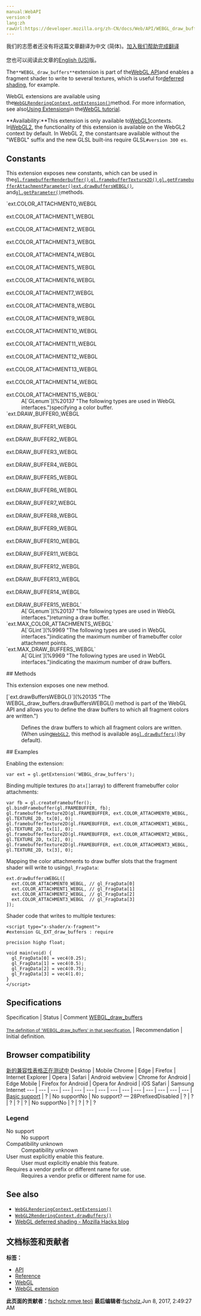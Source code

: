 ```yaml
---
manual:WebAPI
version:0
lang:zh
rawUrl:https://developer.mozilla.org/zh-CN/docs/Web/API/WEBGL_draw_buffers
---
```




<bdi>我们的志愿者还没有将这篇文章翻译为<bdi>中文 (简体)</bdi>。[加入我们帮助完成翻译](%20126 "")<br></br>您也可以阅读此文章的[English (US)](%20128 "")版。</bdi>






The`**WEBGL_draw_buffers**`extension is part of the[WebGL API](%9901 "")and enables a fragment shader to write to several textures, which is useful for[deferred shading](%20129 ""), for example.



WebGL extensions are available using the[`WebGLRenderingContext.getExtension()`](%9902 "The WebGLRenderingContext.getExtension() method enables a WebGL extension.")method. For more information, see also[Using Extensions](%9903 "")in the[WebGL tutorial](%9904 "").



**Availability:**This extension is only available to[WebGL1](%9905 "This example demonstrates how to detect a WebGL rendering context and reports the result to the user.")contexts. In[WebGL2](%9906 "The WebGL2RenderingContext interface provides the OpenGL ES 3.0 rendering context for the drawing surface of an HTML <canvas> element."), the functionality of this extension is available on the WebGL2 context by default. In WebGL 2, the constant`s`are available without the &quot;WEBGL&quot; suffix and the new GLSL built-ins require GLSL`#version 300 es`.



## Constants<a name="Constants"></a>


This extension exposes new constants, which can be used in the[`gl.framebufferRenderbuffer()`](%20134 "The WebGLRenderingContext.framebufferRenderbuffer() method of the WebGL API attaches a WebGLRenderbuffer object to a WebGLFramebuffer object."),[`gl.framebufferTexture2D()`](%20099 "The WebGLRenderingContext.framebufferTexture2D() method of the WebGL API attaches a texture to a WebGLFramebuffer."),[`gl.getFramebufferAttachmentParameter()`](%10061 "The WebGLRenderingContext.getFramebufferAttachmentParameter() method of the WebGL API returns information about a framebuffer's attachment.")[`ext.drawBuffersWEBGL()`](%20135 "The WEBGL_draw_buffers.drawBuffersWEBGL() method is part of the WebGL API and allows you to define the draw buffers to which all fragment colors are written."), and[`gl.getParameter()`](%10125 "The WebGLRenderingContext.getParameter() method of the WebGL API returns a value for the passed parameter name.")methods.

<dl><dt id=''>`ext.COLOR_ATTACHMENT0_WEBGL<br></br>ext.COLOR_ATTACHMENT1_WEBGL<br></br>ext.COLOR_ATTACHMENT2_WEBGL<br></br>ext.COLOR_ATTACHMENT3_WEBGL<br></br>ext.COLOR_ATTACHMENT4_WEBGL<br></br>ext.COLOR_ATTACHMENT5_WEBGL<br></br>ext.COLOR_ATTACHMENT6_WEBGL<br></br>ext.COLOR_ATTACHMENT7_WEBGL<br></br>ext.COLOR_ATTACHMENT8_WEBGL<br></br>ext.COLOR_ATTACHMENT9_WEBGL<br></br>ext.COLOR_ATTACHMENT10_WEBGL<br></br>ext.COLOR_ATTACHMENT11_WEBGL<br></br>ext.COLOR_ATTACHMENT12_WEBGL<br></br>ext.COLOR_ATTACHMENT13_WEBGL<br></br>ext.COLOR_ATTACHMENT14_WEBGL<br></br>ext.COLOR_ATTACHMENT15_WEBGL`</dt><dd>A[`GLenum`](%20137 "The following types are used in WebGL interfaces.")specifying a color buffer.</dd><dt id=''>`ext.DRAW_BUFFER0_WEBGL<br></br>ext.DRAW_BUFFER1_WEBGL<br></br>ext.DRAW_BUFFER2_WEBGL<br></br>ext.DRAW_BUFFER3_WEBGL<br></br>ext.DRAW_BUFFER4_WEBGL<br></br>ext.DRAW_BUFFER5_WEBGL<br></br>ext.DRAW_BUFFER6_WEBGL<br></br>ext.DRAW_BUFFER7_WEBGL<br></br>ext.DRAW_BUFFER8_WEBGL<br></br>ext.DRAW_BUFFER9_WEBGL<br></br>ext.DRAW_BUFFER10_WEBGL<br></br>ext.DRAW_BUFFER11_WEBGL<br></br>ext.DRAW_BUFFER12_WEBGL<br></br>ext.DRAW_BUFFER13_WEBGL<br></br>ext.DRAW_BUFFER14_WEBGL<br></br>ext.DRAW_BUFFER15_WEBGL`</dt><dd>A[`GLenum`](%20137 "The following types are used in WebGL interfaces.")returning a draw buffer.</dd><dt id=''>`ext.MAX_COLOR_ATTACHMENTS_WEBGL`</dt><dd>A[`GLint`](%9969 "The following types are used in WebGL interfaces.")indicating the maximum number of framebuffer color attachment points.</dd><dt id=''>`ext.MAX_DRAW_BUFFERS_WEBGL`</dt><dd>A[`GLint`](%9969 "The following types are used in WebGL interfaces.")indicating the maximum number of draw buffers.</dd></dl>
## Methods<a name="Methods"></a>


This extension exposes one new method.

<dl><dt id=''>[`ext.drawBuffersWEBGL()`](%20135 "The WEBGL_draw_buffers.drawBuffersWEBGL() method is part of the WebGL API and allows you to define the draw buffers to which all fragment colors are written.")</dt><dd>

Defines the draw buffers to which all fragment colors are written. (When using[`WebGL2`](%9906 "The WebGL2RenderingContext interface provides the OpenGL ES 3.0 rendering context for the drawing surface of an HTML <canvas> element."), this method is available as[`gl.drawBuffers()`](%20140 "The WebGL2RenderingContext.drawBuffers() method of the WebGL 2 API defines draw buffers to which fragment colors are written into. The draw buffer settings are part of the state of the currently bound framebuffer or the drawingbuffer if no framebuffer is bound.")by default).

</dd></dl>
## Examples<a name="Examples"></a>


Enabling the extension:


```
var ext = gl.getExtension('WEBGL_draw_buffers');
```


Binding multiple textures (to a`tx[]`array) to different framebuffer color attachments:


```
var fb = gl.createFramebuffer();
gl.bindFramebuffer(gl.FRAMEBUFFER, fb);
gl.framebufferTexture2D(gl.FRAMEBUFFER, ext.COLOR_ATTACHMENT0_WEBGL, gl.TEXTURE_2D, tx[0], 0);
gl.framebufferTexture2D(gl.FRAMEBUFFER, ext.COLOR_ATTACHMENT1_WEBGL, gl.TEXTURE_2D, tx[1], 0);
gl.framebufferTexture2D(gl.FRAMEBUFFER, ext.COLOR_ATTACHMENT2_WEBGL, gl.TEXTURE_2D, tx[2], 0);
gl.framebufferTexture2D(gl.FRAMEBUFFER, ext.COLOR_ATTACHMENT3_WEBGL, gl.TEXTURE_2D, tx[3], 0);
```


Mapping the color attachments to draw buffer slots that the fragment shader will write to using`gl_FragData`:


```
ext.drawBuffersWEBGL([
  ext.COLOR_ATTACHMENT0_WEBGL, // gl_FragData[0]
  ext.COLOR_ATTACHMENT1_WEBGL, // gl_FragData[1]
  ext.COLOR_ATTACHMENT2_WEBGL, // gl_FragData[2]
  ext.COLOR_ATTACHMENT3_WEBGL  // gl_FragData[3]
]);
```


Shader code that writes to multiple textures:


```
<script type="x-shader/x-fragment">
#extension GL_EXT_draw_buffers : require 

precision highp float; 

void main(void) { 
  gl_FragData[0] = vec4(0.25); 
  gl_FragData[1] = vec4(0.5);
  gl_FragData[2] = vec4(0.75); 
  gl_FragData[3] = vec4(1.0);
}
</script>
```

## Specifications<a name="Specifications"></a>
Specification | Status | Comment 
[WEBGL_draw_buffers<br></br><small>The definition of &#39;WEBGL_draw_buffers&#39; in that specification.</small>](%20141 "") | Recommendation | Initial definition. 


## Browser compatibility<a name="Browser_compatibility"></a>
[新的兼容性表格正在测试中<i></i>](%3360 "")
<abbr>Desktop<i></i></abbr> | <abbr>Mobile<i></i></abbr> 
<abbr>Chrome<i></i></abbr> | <abbr>Edge<i></i></abbr> | <abbr>Firefox<i></i></abbr> | <abbr>Internet Explorer<i></i></abbr> | <abbr>Opera<i></i></abbr> | <abbr>Safari<i></i></abbr> | <abbr>Android webview<i></i></abbr> | <abbr>Chrome for Android<i></i></abbr> | <abbr>Edge Mobile<i></i></abbr> | <abbr>Firefox for Android<i></i></abbr> | <abbr>Opera for Android<i></i></abbr> | <abbr>iOS Safari<i></i></abbr> | <abbr>Samsung Internet<i></i></abbr> 
 ---  |  ---  |  ---  |  ---  |  ---  |  ---  |  ---  |  ---  |  ---  |  ---  |  ---  |  ---  |  ---  |  ---  | 
[Basic support](%20143 "") | <abbr>?</abbr> | <abbr>No support</abbr>No | <abbr>No support</abbr>? — 28<abbr>Prefixed<i></i></abbr><abbr>Disabled<i></i></abbr> | <abbr>?</abbr> | <abbr>?</abbr> | <abbr>?</abbr> | <abbr>?</abbr> | <abbr>?</abbr> | <abbr>No support</abbr>No | <abbr>?</abbr> | <abbr>?</abbr> | <abbr>?</abbr> | <abbr>?</abbr> 


### Legend<a name="Legend"></a>
<dl><dt id=''><abbr>No support</abbr></dt><dd>No support</dd><dt id=''><abbr>Compatibility unknown</abbr></dt><dd>Compatibility unknown</dd><dt id=''><abbr>User must explicitly enable this feature.<i></i></abbr></dt><dd>User must explicitly enable this feature.</dd><dt id=''><abbr>Requires a vendor prefix or different name for use.<i></i></abbr></dt><dd>Requires a vendor prefix or different name for use.</dd></dl>

## See also<a name="See_also"></a>

* [`WebGLRenderingContext.getExtension()`](%9902 "The WebGLRenderingContext.getExtension() method enables a WebGL extension.")
* [`WebGL2RenderingContext.drawBuffers()`](%20140 "The WebGL2RenderingContext.drawBuffers() method of the WebGL 2 API defines draw buffers to which fragment colors are written into. The draw buffer settings are part of the state of the currently bound framebuffer or the drawingbuffer if no framebuffer is bound.")
* [WebGL deferred shading - Mozilla Hacks blog](%20129 "")



## 文档标签和贡献者
**标签：**
* [API](%50 "")
* [Reference](%3381 "")
* [WebGL](%52 "")
* [WebGL extension](%9914 "")

**此页面的贡献者：**[fscholz](%60 ""),[nmve](%4863 ""),[teoli](%160 "")
**最后编辑者:**[fscholz](%60 ""),<time>Jun 8, 2017, 2:49:27 AM</time>


